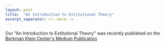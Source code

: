 ```yaml
---
layout: post
title:  "An Introduction to Extitutional Theory"
excerpt_separator: <!--more-->
---
```


<!--more-->

Our "An Introduction to Extitutional Theory" was recently published on the <a href="https://medium.com/berkman-klein-center/an-introduction-to-extitutional-theory-e74b5a49ea53" target="_">Berkman Klein Center's Medium Publication</a>


